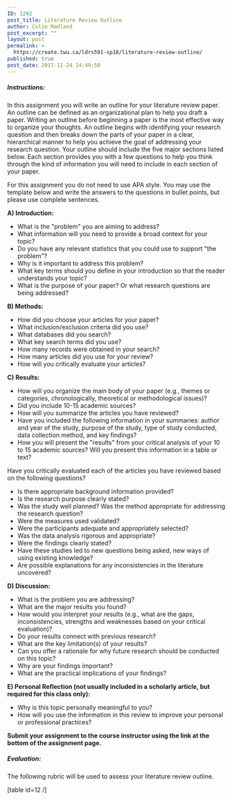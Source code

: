```yaml
---
ID: 1292
post_title: Literature Review Outline
author: Colin Madland
post_excerpt: ""
layout: post
permalink: >
  https://create.twu.ca/ldrs591-sp18/literature-review-outline/
published: true
post_date: 2017-11-24 14:49:50
---
```

<h5>Instructions:</h5>
In this assignment you will write an outline for your literature review paper. An outline can be defined as an organizational plan to help you draft a paper. Writing an outline before beginning a paper is the most effective way to organize your thoughts. An outline begins with identifying your research question and then breaks down the parts of your paper in a clear, hierarchical manner to help you achieve the goal of addressing your research question. Your outline should include the five major sections listed below. Each section provides you with a few questions to help you think through the kind of information you will need to include in each section of your paper.

For this assignment you do not need to use APA style. You may use the template below and write the answers to the questions in bullet points, but please use complete sentences.

<strong>A) Introduction:</strong>
<ul>
 	<li>What is the "problem" you are aiming to address?</li>
 	<li>What information will you need to provide a broad context for your topic?</li>
 	<li>Do you have any relevant statistics that you could use to support "the problem"?</li>
 	<li>Why is it important to address this problem?</li>
 	<li>What key terms should you define in your introduction so that the reader understands your topic?</li>
 	<li>What is the purpose of your paper? Or what research questions are being addressed?</li>
</ul>
<strong>B) Methods:</strong>
<ul>
 	<li>How did you choose your articles for your paper?</li>
 	<li>What inclusion/exclusion criteria did you use?</li>
 	<li>What databases did you search?</li>
 	<li>What key search terms did you use?</li>
 	<li>How many records were obtained in your search?</li>
 	<li>How many articles did you use for your review?</li>
 	<li>How will you critically evaluate your articles?</li>
</ul>
<strong>C) Results:</strong>
<ul>
 	<li>How will you organize the main body of your paper (e.g., themes or categories, chronologically, theoretical or methodological issues)?</li>
 	<li>Did you include 10-15 academic sources?</li>
 	<li>How will you summarize the articles you have reviewed?</li>
 	<li>Have you included the following information in your summaries: author and year of the study, purpose of the study, type of study conducted, data collection method, and key findings?</li>
 	<li>How you will present the "results" from your critical analysis of your 10 to 15 academic sources? Will you present this information in a table or text?</li>
</ul>
Have you critically evaluated each of the articles you have reviewed based on the following questions?
<ul>
 	<li>Is there appropriate background information provided?</li>
 	<li>Is the research purpose clearly stated?</li>
 	<li>Was the study well planned? Was the method appropriate for addressing the research question?</li>
 	<li>Were the measures used validated?</li>
 	<li>Were the participants adequate and appropriately selected?</li>
 	<li>Was the data analysis rigorous and appropriate?</li>
 	<li>Were the findings clearly stated?</li>
 	<li>Have these studies led to new questions being asked, new ways of using existing knowledge?</li>
 	<li>Are possible explanations for any inconsistencies in the literature uncovered?</li>
</ul>
<strong>D) Discussion:</strong>
<ul>
 	<li>What is the problem you are addressing?</li>
 	<li>What are the major results you found?</li>
 	<li>How would you interpret your results (e.g., what are the gaps, inconsistencies, strengths and weaknesses based on your critical evaluation)?</li>
 	<li>Do your results connect with previous research?</li>
 	<li>What are the key limitation(s) of your results?</li>
 	<li>Can you offer a rationale for why future research should be conducted on this topic?</li>
 	<li>Why are your findings important?</li>
 	<li>What are the practical implications of your findings?</li>
</ul>
<strong>E) Personal Reflection (not usually included in a scholarly article, but required for this class only):</strong>
<ul>
 	<li>Why is this topic personally meaningful to you?</li>
 	<li>How will you use the information in this review to improve your personal or professional practices?</li>
</ul>
<strong>Submit your assignment to the course instructor using the link at the bottom of the assignment page.</strong>
<h5>Evaluation:</h5>
The following rubric will be used to assess your literature review outline.

[table id=12 /]